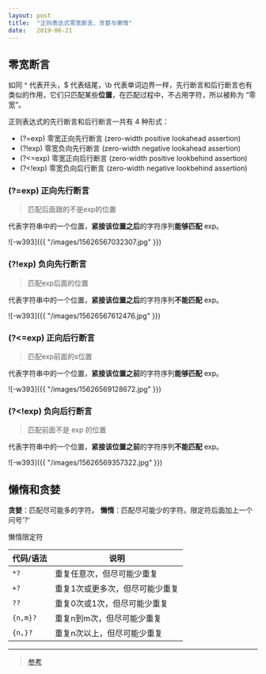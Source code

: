 ```yaml
---
layout: post
title:  "正则表达式零宽断言、贪婪与懒惰"
date:   2019-06-21
---
```


## 零宽断言

如同 ^ 代表开头，$ 代表结尾，\b 代表单词边界一样，先行断言和后行断言也有类似的作用，它们只匹配某些**位置**，在匹配过程中，不占用字符，所以被称为 “零宽”。

正则表达式的先行断言和后行断言一共有 4 种形式：
* (?=exp) 零宽正向先行断言 (zero-width positive lookahead assertion)
* (?!exp) 零宽负向先行断言 (zero-width negative lookahead assertion)
* (?<=exp) 零宽正向后行断言 (zero-width positive lookbehind assertion)
* (?<!exp) 零宽负向后行断言 (zero-width negative lookbehind assertion)

### (?=exp) 正向先行断言

> 匹配后面跟的不是exp的位置

代表字符串中的一个位置，**紧接该位置之后**的字符序列**能够匹配** exp。

![-w393]({{ "/images/15626567032307.jpg" }})

### (?!exp) 负向先行断言

> 匹配exp后面的位置

代表字符串中的一个位置，**紧接该位置之后**的字符序列**不能匹配** exp。

![-w393]({{ "/images/15626567612476.jpg" }})

### (?<=exp) 正向后行断言

> 匹配exp前面的s位置

代表字符串中的一个位置，**紧接该位置之前**的字符序列**能够匹配** exp。

![-w393]({{ "/images/15626569128672.jpg" }})

### (?<!exp) 负向后行断言

> 匹配前面不是 exp 的位置

代表字符串中的一个位置，**紧接该位置之前**的字符序列**不能匹配** exp。

![-w393]({{ "/images/15626569357322.jpg" }})

## 懒惰和贪婪

**贪婪**：匹配尽可能多的字符。
**懒惰**：匹配尽可能少的字符。限定符后面加上一个问号'?'

懒惰限定符

| 代码/语法 | 说明 |
| --- | --- |
| `*?` | 重复任意次，但尽可能少重复 |
| `+?` | 重复1次或更多次，但尽可能少重复 |
| `??` | 重复0次或1次，但尽可能少重复 |
| `{n,m}?` | 重复n到m次，但尽可能少重复 |
| `{n,}?` | 重复n次以上，但尽可能少重复 |

-------

> [参考](https:/blog.51cto.com/cnn237111/749047)

